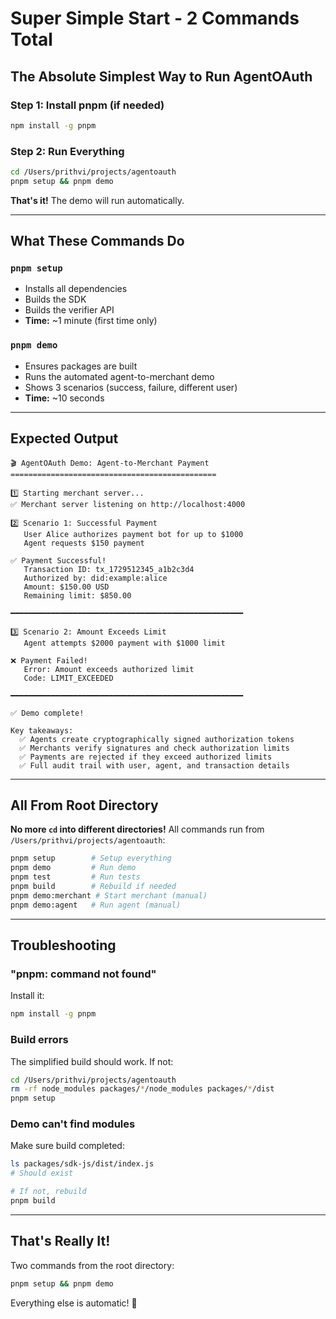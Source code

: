 # Super Simple Start - 2 Commands Total

## The Absolute Simplest Way to Run AgentOAuth

### Step 1: Install pnpm (if needed)

```bash
npm install -g pnpm
```

### Step 2: Run Everything

```bash
cd /Users/prithvi/projects/agentoauth
pnpm setup && pnpm demo
```

**That's it!** The demo will run automatically.

---

## What These Commands Do

### `pnpm setup`
- Installs all dependencies
- Builds the SDK
- Builds the verifier API
- **Time:** ~1 minute (first time only)

### `pnpm demo`
- Ensures packages are built
- Runs the automated agent-to-merchant demo
- Shows 3 scenarios (success, failure, different user)
- **Time:** ~10 seconds

---

## Expected Output

```
🎬 AgentOAuth Demo: Agent-to-Merchant Payment
==============================================

1️⃣ Starting merchant server...
✅ Merchant server listening on http://localhost:4000

2️⃣ Scenario 1: Successful Payment
   User Alice authorizes payment bot for up to $1000
   Agent requests $150 payment

✅ Payment Successful!
   Transaction ID: tx_1729512345_a1b2c3d4
   Authorized by: did:example:alice
   Amount: $150.00 USD
   Remaining limit: $850.00

━━━━━━━━━━━━━━━━━━━━━━━━━━━━━━━━━━━━━━━━━━━━━━━━━━━━

3️⃣ Scenario 2: Amount Exceeds Limit
   Agent attempts $2000 payment with $1000 limit

❌ Payment Failed!
   Error: Amount exceeds authorized limit
   Code: LIMIT_EXCEEDED

━━━━━━━━━━━━━━━━━━━━━━━━━━━━━━━━━━━━━━━━━━━━━━━━━━━━

✅ Demo complete!

Key takeaways:
  ✅ Agents create cryptographically signed authorization tokens
  ✅ Merchants verify signatures and check authorization limits
  ✅ Payments are rejected if they exceed authorized limits
  ✅ Full audit trail with user, agent, and transaction details
```

---

## All From Root Directory

**No more `cd` into different directories!** All commands run from `/Users/prithvi/projects/agentoauth`:

```bash
pnpm setup        # Setup everything
pnpm demo         # Run demo
pnpm test         # Run tests
pnpm build        # Rebuild if needed
pnpm demo:merchant # Start merchant (manual)
pnpm demo:agent   # Run agent (manual)
```

---

## Troubleshooting

### "pnpm: command not found"

Install it:
```bash
npm install -g pnpm
```

### Build errors

The simplified build should work. If not:
```bash
cd /Users/prithvi/projects/agentoauth
rm -rf node_modules packages/*/node_modules packages/*/dist
pnpm setup
```

### Demo can't find modules

Make sure build completed:
```bash
ls packages/sdk-js/dist/index.js
# Should exist

# If not, rebuild
pnpm build
```

---

## That's Really It!

Two commands from the root directory:

```bash
pnpm setup && pnpm demo
```

Everything else is automatic! 🎉

